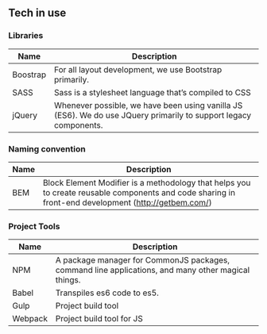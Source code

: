 ## Tech in use
### Libraries
| Name        | Description     |
| ------------- | ------------- |
| Boostrap  | For all layout development, we use Bootstrap primarily.
| SASS  | Sass is a stylesheet language that’s compiled to CSS      |
| jQuery  | Whenever possible, we have been using vanilla JS (ES6). We do use JQuery primarily to support legacy components. |

### Naming convention
| Name        | Description     |
| ------------- | ------------- |
| BEM | Block Element Modifier is a methodology that helps you to create reusable components and code sharing in front-end development (http://getbem.com/)      |


### Project Tools
| Name        | Description     |
| ------------- | ------------- |
| NPM  | A package manager for CommonJS packages, command line applications, and many other magical things.
| Babel | Transpiles es6 code to es5.   |
| Gulp  | Project build tool  |
| Webpack  | Project build tool for JS |
